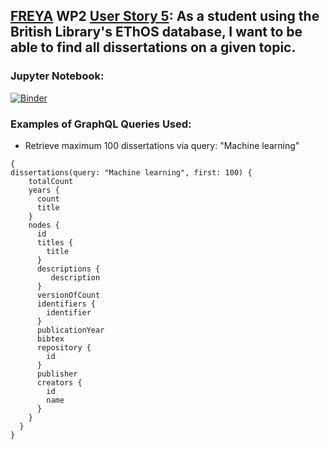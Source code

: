 ## [FREYA](https://www.project-freya.eu/en) WP2 [User Story 5](https://github.com/datacite/freya/issues/35): As a student using the British Library's EThOS database, I want to be able to find all dissertations on a given topic. 
                   
### Jupyter Notebook:
[![Binder](https://mybinder.org/badge_logo.svg)](https://mybinder.org/v2/gh/datacite/pidgraph-notebooks-python/master?filepath=user-story-5-dissertations%2Fpy-dissertations-with-output.ipynb)

### Examples of GraphQL Queries Used:
* Retrieve maximum 100 dissertations via query: "Machine learning"

```
{
dissertations(query: "Machine learning", first: 100) {
    totalCount
    years {
      count
      title
    }
    nodes {
      id
      titles {
        title
      }
      descriptions {
         description
      }
      versionOfCount
      identifiers {
        identifier
      }
      publicationYear
      bibtex
      repository {
        id
      }
      publisher
      creators {
        id
        name
      }
    }
  }
}
```
